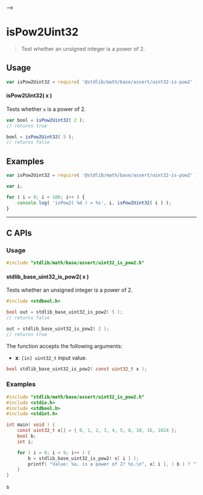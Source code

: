     

-->

# isPow2Uint32

> Test whether an unsigned integer is a power of 2.

<section class="usage">

## Usage

```javascript
var isPow2Uint32 = require( '@stdlib/math/base/assert/uint32-is-pow2' );
```

#### isPow2Uint32( x )

Tests whether `x` is a power of 2.

```javascript
var bool = isPow2Uint32( 2 );
// returns true

bool = isPow2Uint32( 5 );
// returns false
```

</section>

<!-- /.usage -->

<section class="notes">

</section>

<!-- /.notes -->

<section class="examples">

## Examples

<!-- eslint no-undef: "error" -->

```javascript
var isPow2Uint32 = require( '@stdlib/math/base/assert/uint32-is-pow2' );

var i;

for ( i = 0; i < 100; i++ ) {
    console.log( 'isPow2( %d ) = %s', i, isPow2Uint32( i ) );
}
```

</section>

<!-- /.examples -->

<!-- C interface documentation. -->

* * *

<section class="c">

## C APIs

<!-- Section to include introductory text. Make sure to keep an empty line after the intro `section` element and another before the `/section` close. -->

<section class="intro">

</section>

<!-- /.intro -->

<!-- C usage documentation. -->

<section class="usage">

### Usage

```c
#include "stdlib/math/base/assert/uint32_is_pow2.h"
```

#### stdlib_base_uint32_is_pow2( x )

Tests whether an unsigned integer is a power of 2.

```c
#include <stdbool.h>

bool out = stdlib_base_uint32_is_pow2( 5 );
// returns false

out = stdlib_base_uint32_is_pow2( 2 );
// returns true
```

The function accepts the following arguments:

-   **x**: `[in] uint32_t` input value.

```c
bool stdlib_base_uint32_is_pow2( const uint32_t x );
```

</section>

<!-- /.usage -->

<!-- C API usage notes. Make sure to keep an empty line after the `section` element and another before the `/section` close. -->

<section class="notes">

</section>

<!-- /.notes -->

<!-- C API usage examples. -->

<section class="examples">

### Examples

```c
#include "stdlib/math/base/assert/uint32_is_pow2.h"
#include <stdio.h>
#include <stdbool.h>
#include <stdint.h>

int main( void ) {
    const uint32_t x[] = { 0, 1, 2, 3, 4, 5, 8, 10, 16, 1024 };
    bool b;
    int i;

    for ( i = 0; i < 9; i++ ) {
        b = stdlib_base_uint32_is_pow2( x[ i ] );
        printf( "Value: %u. is a power of 2? %s.\n", x[ i ], ( b ) ? "True" : "False" );
    }
}
```

</section>s

<!-- /.examples -->

</section>

<!-- /.c -->

<!-- Section for related `stdlib` packages. Do not manually edit this section, as it is automatically populated. -->

<section class="related">

</section>

<!-- /.related -->

<!-- Section for all links. Make sure to keep an empty line after the `section` element and another before the `/section` close. -->

<section class="links">

</section>

<!-- /.links -->

